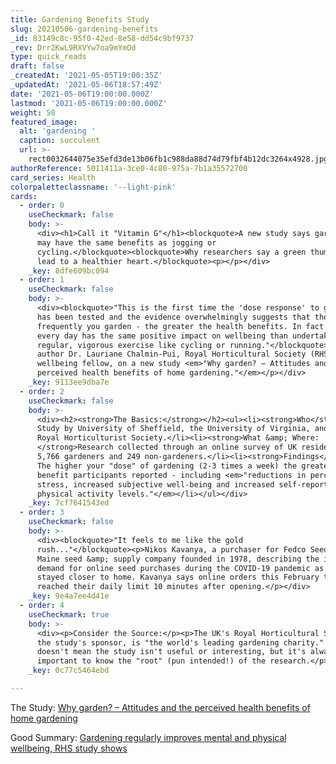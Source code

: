 ```yaml
---
title: Gardening Benefits Study
slug: 20210506-gardening-benefits
_id: 83149c8c-95f0-42ed-8e58-dd54c9bf9737
_rev: Drr2KwL9RXVYw7oa9mYmOd
type: quick_reads
draft: false
_createdAt: '2021-05-05T19:00:35Z'
_updatedAt: '2021-05-06T18:57:49Z'
date: '2021-05-06T19:00:00.000Z'
lastmod: '2021-05-06T19:00:00.000Z'
weight: 50
featured_image:
  alt: 'gardening '
  caption: succulent
  url: >-
    rect0032644075e35efd3de13b06fb1c988da88d74d79fbf4b12dc3264x4928.jpg
authorReference: 5011411a-3ce0-4c80-975a-7b1a35572700
card_series: Health
colorpaletteclassname: '--light-pink'
cards:
  - order: 0
    useCheckmark: false
    body: >-
      <div><h1>Call it "Vitamin G"</h1><blockquote>A new study says gardening
      may have the same benefits as jogging or
      cycling.</blockquote><blockquote>Why researchers say a green thumb may
      lead to a healthier heart.</blockquote><p></p></div>
    _key: 8dfe609bc094
  - order: 1
    useCheckmark: false
    body: >-
      <div><blockquote>"This is the first time the 'dose response' to gardening
      has been tested and the evidence overwhelmingly suggests that the more
      frequently you garden - the greater the health benefits. In fact gardening
      every day has the same positive impact on wellbeing than undertaking
      regular, vigorous exercise like cycling or running."</blockquote><p>Lead
      author Dr. Lauriane Chalmin-Pui, Royal Horticultural Society (RHS)
      wellbeing fellow, on a new study <em>"Why garden? – Attitudes and the
      perceived health benefits of home gardening."</em></p></div>
    _key: 9113ee9dba7e
  - order: 2
    useCheckmark: false
    body: >-
      <div><h2><strong>The Basics:</strong></h2><ul><li><strong>Who</strong>:
      Study by University of Sheffield, the University of Virginia, and the
      Royal Horticulturist Society.</li><li><strong>What &amp; Where:
      </strong>Research collected through an online survey of UK residents:
      5,766 gardeners and 249 non-gardeners.</li><li><strong>Findings</strong>:
      The higher your "dose" of gardening (2-3 times a week) the greater the
      benefit participants reported - including <em>"reductions in perceived
      stress, increased subjective well-being and increased self-reported
      physical activity levels."</em></li></ul></div>
    _key: 7cf7641543ed
  - order: 3
    useCheckmark: false
    body: >-
      <div><blockquote>"It feels to me like the gold
      rush..."</blockquote><p>Nikos Kavanya, a purchaser for Fedco Seeds, a
      Maine seed &amp; supply company founded in 1978, describing the insatiable
      demand for online seed purchases during the COVID-19 pandemic as Americans
      stayed closer to home. Kavanya says online orders this February typically
      reached their daily limit 10 minutes after opening.</p></div>
    _key: 9e4a7ee4d41e
  - order: 4
    useCheckmark: true
    body: >-
      <div><p>Consider the Source:</p><p>The UK's Royal Horticultural Society,
      the study's sponsor, is "the world's leading gardening charity." That
      doesn't mean the study isn't useful or interesting, but it's always
      important to know the "root" (pun intended!) of the research.</p></div>
    _key: 0c77c5464ebd

---
```

The Study: [Why garden? – Attitudes and the perceived health benefits of home gardening](https://www.sciencedirect.com/science/article/pii/S0264275121000160)

Good Summary: [Gardening regularly improves mental and physical wellbeing, RHS study shows](https://news.sky.com/story/gardening-regularly-improves-mental-and-physical-wellbeing-rhs-study-shows-12287363)